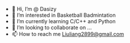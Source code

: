 - 👋 Hi, I’m @ Dasizy
- 👀 I’m interested in Basketball Badmintation
- 🌱 I’m currently learning C/C++ and Python
- 💞️ I’m looking to collaborate on ...
- 📫 How to reach me Liuliang2899@gmail.com

<!---
Dasizy/Dasizy is a ✨ special ✨ repository because its `README.md` (this file) appears on your GitHub profile.
You can click the Preview link to take a look at your changes.
--->
